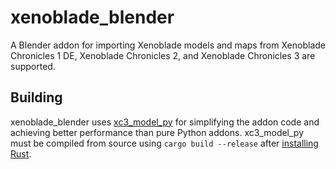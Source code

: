 # xenoblade_blender
A Blender addon for importing Xenoblade models and maps from Xenoblade Chronicles 1 DE, Xenoblade Chronicles 2, and Xenoblade Chronicles 3 are supported.

## Building
xenoblade_blender uses [xc3_model_py](https://github.com/ScanMountGoat/xc3_model_py) for simplifying the addon code and achieving better performance than pure Python addons. xc3_model_py must be compiled from source using `cargo build --release` after [installing Rust](https://www.rust-lang.org/tools/install).
